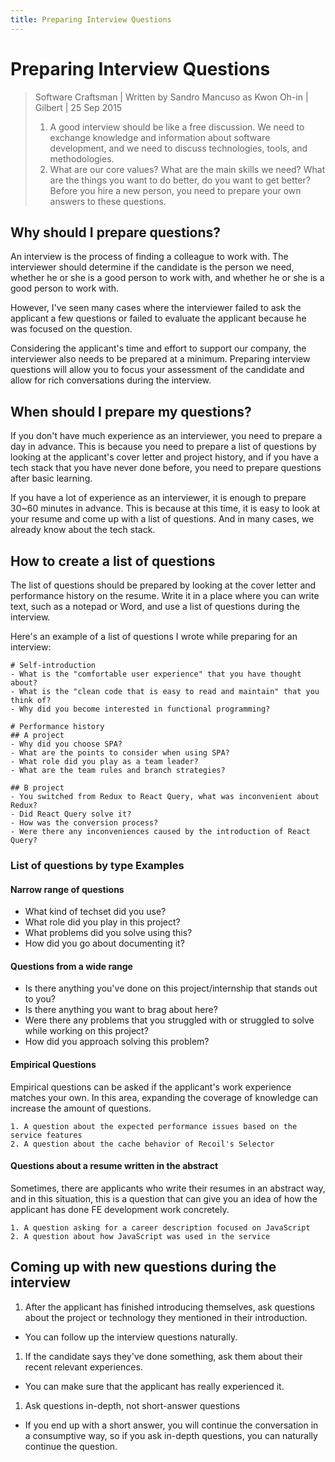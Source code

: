 ```yaml
---
title: Preparing Interview Questions
---
```

# Preparing Interview Questions
> Software Craftsman | Written by Sandro Mancuso as Kwon Oh-in | Gilbert | 25 Sep 2015
> 1. A good interview should be like a free discussion. We need to exchange knowledge and information about software development, and we need to discuss technologies, tools, and methodologies.
> 2. What are our core values? What are the main skills we need? What are the things you want to do better, do you want to get better? Before you hire a new person, you need to prepare your own answers to these questions.

## Why should I prepare questions?
An interview is the process of finding a colleague to work with. The interviewer should determine if the candidate is the person we need, whether he or she is a good person to work with, and whether he or she is a good person to work with.

However, I've seen many cases where the interviewer failed to ask the applicant a few questions or failed to evaluate the applicant because he was focused on the question.

Considering the applicant's time and effort to support our company, the interviewer also needs to be prepared at a minimum. Preparing interview questions will allow you to focus your assessment of the candidate and allow for rich conversations during the interview.

## When should I prepare my questions?
If you don't have much experience as an interviewer, you need to prepare a day in advance. This is because you need to prepare a list of questions by looking at the applicant's cover letter and project history, and if you have a tech stack that you have never done before, you need to prepare questions after basic learning.

If you have a lot of experience as an interviewer, it is enough to prepare 30~60 minutes in advance. This is because at this time, it is easy to look at your resume and come up with a list of questions. And in many cases, we already know about the tech stack.

## How to create a list of questions
The list of questions should be prepared by looking at the cover letter and performance history on the resume. Write it in a place where you can write text, such as a notepad or Word, and use a list of questions during the interview.

Here's an example of a list of questions I wrote while preparing for an interview:

```
# Self-introduction
- What is the "comfortable user experience" that you have thought about?
- What is the "clean code that is easy to read and maintain" that you think of?
- Why did you become interested in functional programming?

# Performance history
## A project
- Why did you choose SPA?
- What are the points to consider when using SPA?
- What role did you play as a team leader?
- What are the team rules and branch strategies?

## B project
- You switched from Redux to React Query, what was inconvenient about Redux?
- Did React Query solve it?
- How was the conversion process?
- Were there any inconveniences caused by the introduction of React Query?
```

### List of questions by type Examples
#### Narrow range of questions
- What kind of techset did you use?
- What role did you play in this project?
- What problems did you solve using this?
- How did you go about documenting it?

#### Questions from a wide range
- Is there anything you've done on this project/internship that stands out to you?
- Is there anything you want to brag about here?
- Were there any problems that you struggled with or struggled to solve while working on this project?
- How did you approach solving this problem?

#### Empirical Questions
Empirical questions can be asked if the applicant's work experience matches your own. In this area, expanding the coverage of knowledge can increase the amount of questions.

```
1. A question about the expected performance issues based on the service features
2. A question about the cache behavior of Recoil's Selector
```

#### Questions about a resume written in the abstract
Sometimes, there are applicants who write their resumes in an abstract way, and in this situation, this is a question that can give you an idea of how the applicant has done FE development work concretely.

```
1. A question asking for a career description focused on JavaScript
2. A question about how JavaScript was used in the service
```

## Coming up with new questions during the interview
1. After the applicant has finished introducing themselves, ask questions about the project or technology they mentioned in their introduction.
  - You can follow up the interview questions naturally.
1. If the candidate says they've done something, ask them about their recent relevant experiences.
  - You can make sure that the applicant has really experienced it.
1. Ask questions in-depth, not short-answer questions
  - If you end up with a short answer, you will continue the conversation in a consumptive way, so if you ask in-depth questions, you can naturally continue the question.